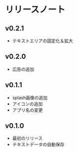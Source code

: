 # リリースノート

## v0.2.1

- テキストエリアの固定化＆拡大

## v0.2.0

- 広告の追加

## v0.1.1

- splash画像の追加
- アイコンの追加
- アプリ名の変更

## v0.1.0

- 最初のリリース
- テキストデータの自動保存
